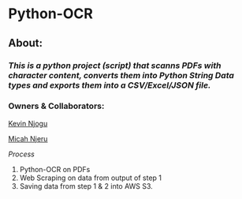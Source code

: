 # Python-OCR 

## About:
 
### *This is a python project (script) that scanns PDFs with character content, converts them into Python String Data types and exports them into a CSV/Excel/JSON file.*

### Owners & Collaborators: 
[Kevin Njogu](https://github.com/KevinNjogu/)

[Micah Njeru](https://github.com/MicahNjeru/)

*Process*
1. Python-OCR on PDFs
2. Web Scraping on data from output of step 1
3. Saving data from step 1 & 2 into AWS S3.


    

